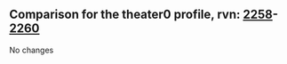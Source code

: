 ## Comparison for the theater0 profile, rvn: [2258](https://github.com/PRO100KatYT/FortniteProfileRevisions/tree/main/profiles/theater0/2258%20theater0.json)-[2260](https://github.com/PRO100KatYT/FortniteProfileRevisions/tree/main/profiles/theater0/2260%20theater0.json)

No changes
